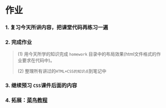 # 作业

### 1. 复习今天所讲内容，把课堂代码再练习一遍

### 2. 完成作业

> (1) 用今天所学的知识完成 `homework` 目录中的布局效果(html文件格式的作业要求在代码中)。
>
> (2) 整理所有讲过的`HTML+CSS的知识点`到笔记中

### 3. 继续预习 `CSS`课件后面的内容

### 4. 拓展：[菜鸟教程](http://www.runoob.com/)


